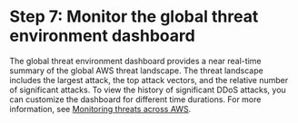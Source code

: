 # Step 7: Monitor the global threat environment dashboard<a name="monitor-global-dashboard"></a>

The global threat environment dashboard provides a near real\-time summary of the global AWS threat landscape\. The threat landscape includes the largest attack, the top attack vectors, and the relative number of significant attacks\. To view the history of significant DDoS attacks, you can customize the dashboard for different time durations\. For more information, see [ Monitoring threats across AWS](using-ddos-reports.md#aws-shield-global-threats)\. 